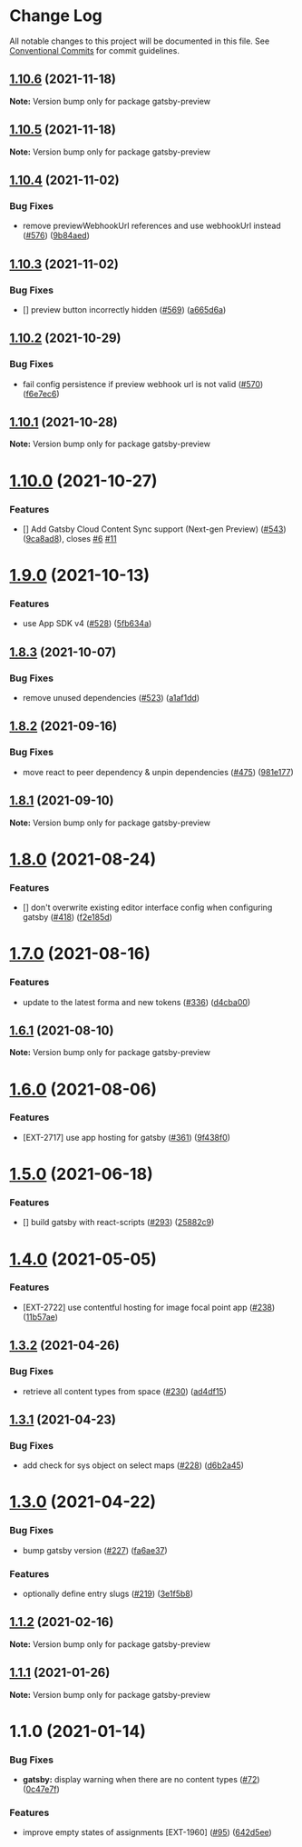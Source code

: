 # Change Log

All notable changes to this project will be documented in this file.
See [Conventional Commits](https://conventionalcommits.org) for commit guidelines.

## [1.10.6](https://github.com/contentful/apps/compare/gatsby-preview@1.10.5...gatsby-preview@1.10.6) (2021-11-18)

**Note:** Version bump only for package gatsby-preview





## [1.10.5](https://github.com/contentful/apps/compare/gatsby-preview@1.10.4...gatsby-preview@1.10.5) (2021-11-18)

**Note:** Version bump only for package gatsby-preview





## [1.10.4](https://github.com/contentful/apps/compare/gatsby-preview@1.10.3...gatsby-preview@1.10.4) (2021-11-02)


### Bug Fixes

* remove previewWebhookUrl references and use webhookUrl instead ([#576](https://github.com/contentful/apps/issues/576)) ([9b84aed](https://github.com/contentful/apps/commit/9b84aed7ad104eba5bf8655e8706bd23db8d7c16))





## [1.10.3](https://github.com/contentful/apps/compare/gatsby-preview@1.10.2...gatsby-preview@1.10.3) (2021-11-02)


### Bug Fixes

* [] preview button incorrectly hidden ([#569](https://github.com/contentful/apps/issues/569)) ([a665d6a](https://github.com/contentful/apps/commit/a665d6a72e3c05d272e7543fd7b2999ddbdf4c65))





## [1.10.2](https://github.com/contentful/apps/compare/gatsby-preview@1.10.1...gatsby-preview@1.10.2) (2021-10-29)


### Bug Fixes

* fail config persistence if preview webhook url is not valid ([#570](https://github.com/contentful/apps/issues/570)) ([f6e7ec6](https://github.com/contentful/apps/commit/f6e7ec62cb1d0898771265d37d08b883582468a2))





## [1.10.1](https://github.com/contentful/apps/compare/gatsby-preview@1.10.0...gatsby-preview@1.10.1) (2021-10-28)

**Note:** Version bump only for package gatsby-preview





# [1.10.0](https://github.com/contentful/apps/compare/gatsby-preview@1.9.0...gatsby-preview@1.10.0) (2021-10-27)


### Features

* [] Add Gatsby Cloud Content Sync support (Next-gen Preview) ([#543](https://github.com/contentful/apps/issues/543)) ([9ca8ad8](https://github.com/contentful/apps/commit/9ca8ad8e4196f5088cbb22aea600cb0c7ba25dcd)), closes [#6](https://github.com/contentful/apps/issues/6) [#11](https://github.com/contentful/apps/issues/11)





# [1.9.0](https://github.com/contentful/apps/compare/gatsby-preview@1.8.3...gatsby-preview@1.9.0) (2021-10-13)


### Features

* use App SDK v4 ([#528](https://github.com/contentful/apps/issues/528)) ([5fb634a](https://github.com/contentful/apps/commit/5fb634a0679de8af4ada0de3d571a8a5e5564090))





## [1.8.3](https://github.com/contentful/apps/compare/gatsby-preview@1.8.2...gatsby-preview@1.8.3) (2021-10-07)


### Bug Fixes

* remove unused dependencies ([#523](https://github.com/contentful/apps/issues/523)) ([a1af1dd](https://github.com/contentful/apps/commit/a1af1dd07726c1119e0c16fcbdfb3bea4f88dae2))





## [1.8.2](https://github.com/contentful/apps/compare/gatsby-preview@1.8.1...gatsby-preview@1.8.2) (2021-09-16)


### Bug Fixes

* move react to peer dependency & unpin dependencies ([#475](https://github.com/contentful/apps/issues/475)) ([981e177](https://github.com/contentful/apps/commit/981e177092fafdcce211822277d3ee0dad7ae689))





## [1.8.1](https://github.com/contentful/apps/compare/gatsby-preview@1.8.0...gatsby-preview@1.8.1) (2021-09-10)

**Note:** Version bump only for package gatsby-preview





# [1.8.0](https://github.com/contentful/apps/compare/gatsby-preview@1.7.0...gatsby-preview@1.8.0) (2021-08-24)


### Features

* [] don't overwrite existing editor interface config when configuring gatsby ([#418](https://github.com/contentful/apps/issues/418)) ([f2e185d](https://github.com/contentful/apps/commit/f2e185d65c19e9260f448c65ceed83bc5b3ebe93))





# [1.7.0](https://github.com/contentful/apps/compare/gatsby-preview@1.6.1...gatsby-preview@1.7.0) (2021-08-16)


### Features

* update to the latest forma and new tokens ([#336](https://github.com/contentful/apps/issues/336)) ([d4cba00](https://github.com/contentful/apps/commit/d4cba009066b590b790b0d32bb1afbcf699d3bee))





## [1.6.1](https://github.com/contentful/apps/compare/gatsby-preview@1.6.0...gatsby-preview@1.6.1) (2021-08-10)

**Note:** Version bump only for package gatsby-preview





# [1.6.0](https://github.com/contentful/apps/compare/gatsby-preview@1.5.0...gatsby-preview@1.6.0) (2021-08-06)


### Features

* [EXT-2717] use app hosting for gatsby ([#361](https://github.com/contentful/apps/issues/361)) ([9f438f0](https://github.com/contentful/apps/commit/9f438f06db4a057767e80352e7f1b68e6cfd5512))





# [1.5.0](https://github.com/contentful/apps/compare/gatsby-preview@1.4.0...gatsby-preview@1.5.0) (2021-06-18)


### Features

* [] build gatsby with react-scripts ([#293](https://github.com/contentful/apps/issues/293)) ([25882c9](https://github.com/contentful/apps/commit/25882c91c809f6a8d304de36c122614140586881))





# [1.4.0](https://github.com/contentful/apps/compare/gatsby-preview@1.3.2...gatsby-preview@1.4.0) (2021-05-05)


### Features

* [EXT-2722] use contentful hosting for image focal point app ([#238](https://github.com/contentful/apps/issues/238)) ([11b57ae](https://github.com/contentful/apps/commit/11b57ae3e4fb5dd376544d89056430b71883517c))





## [1.3.2](https://github.com/contentful/apps/compare/gatsby-preview@1.3.1...gatsby-preview@1.3.2) (2021-04-26)


### Bug Fixes

* retrieve all content types from space ([#230](https://github.com/contentful/apps/issues/230)) ([ad4df15](https://github.com/contentful/apps/commit/ad4df15bbdc0e787b4afd7055916166613f0df24))





## [1.3.1](https://github.com/contentful/apps/compare/gatsby-preview@1.3.0...gatsby-preview@1.3.1) (2021-04-23)


### Bug Fixes

* add check for sys object on select maps ([#228](https://github.com/contentful/apps/issues/228)) ([d6b2a45](https://github.com/contentful/apps/commit/d6b2a45e6111419a0ac0e0fd03c0dff572a84535))





# [1.3.0](https://github.com/contentful/apps/compare/gatsby-preview@1.2.1...gatsby-preview@1.3.0) (2021-04-22)


### Bug Fixes

* bump gatsby version ([#227](https://github.com/contentful/apps/issues/227)) ([fa6ae37](https://github.com/contentful/apps/commit/fa6ae370881b443e1aa4e5c0ff0528788f88d8ff))


### Features

* optionally define entry slugs ([#219](https://github.com/contentful/apps/issues/219)) ([3e1f5b8](https://github.com/contentful/apps/commit/3e1f5b8ac8b32b222bb9671d2589d0f221ce5038))





## [1.1.2](https://github.com/contentful/apps/compare/gatsby-preview@1.1.1...gatsby-preview@1.1.2) (2021-02-16)

**Note:** Version bump only for package gatsby-preview





## [1.1.1](https://github.com/contentful/apps/compare/gatsby-preview@1.1.0...gatsby-preview@1.1.1) (2021-01-26)

**Note:** Version bump only for package gatsby-preview





# 1.1.0 (2021-01-14)


### Bug Fixes

* **gatsby:** display warning when there are no content types ([#72](https://github.com/contentful/apps/issues/72)) ([0c47e7f](https://github.com/contentful/apps/commit/0c47e7ffec716c10f0657783be8984d46fb427fe))


### Features

* improve empty states of assignments [EXT-1960] ([#95](https://github.com/contentful/apps/issues/95)) ([642d5ee](https://github.com/contentful/apps/commit/642d5ee11664f87acb9797e39c07e1ceabb588c6))

